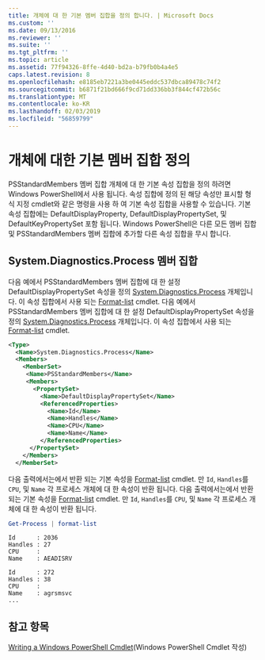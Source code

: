 ```yaml
---
title: 개체에 대 한 기본 멤버 집합을 정의 합니다. | Microsoft Docs
ms.custom: ''
ms.date: 09/13/2016
ms.reviewer: ''
ms.suite: ''
ms.tgt_pltfrm: ''
ms.topic: article
ms.assetid: 77f94326-8ffe-4d40-bd2a-b79fb0b4a4e5
caps.latest.revision: 8
ms.openlocfilehash: e8185eb7221a3be0445eddc537dbca89478c74f2
ms.sourcegitcommit: b6871f21bd666f9cd71dd336bb3f844cf472b56c
ms.translationtype: MT
ms.contentlocale: ko-KR
ms.lasthandoff: 02/03/2019
ms.locfileid: "56859799"
---
```

# <a name="defining-default-member-sets-for-objects"></a>개체에 대한 기본 멤버 집합 정의

PSStandardMembers 멤버 집합 개체에 대 한 기본 속성 집합을 정의 하려면 Windows PowerShell에서 사용 됩니다. 속성 집합에 정의 된 해당 속성만 표시할 형식 지정 cmdlet와 같은 명령을 사용 하 여 기본 속성 집합을 사용할 수 있습니다. 기본 속성 집합에는 DefaultDisplayProperty, DefaultDisplayPropertySet, 및 DefaultKeyPropertySet 포함 됩니다. Windows PowerShell은 다른 모든 멤버 집합 및 PSStandardMembers 멤버 집합에 추가할 다른 속성 집합을 무시 합니다.

## <a name="member-set-for-systemdiagnosticsprocess"></a>System.Diagnostics.Process 멤버 집합

다음 예에서 PSStandardMembers 멤버 집합에 대 한 설정 DefaultDisplayPropertySet 속성을 정의 [System.Diagnostics.Process](/dotnet/api/System.Diagnostics.Process) 개체입니다. 이 속성 집합에서 사용 되는 [Format-list](/powershell/module/Microsoft.PowerShell.Utility/Format-List) cmdlet.
다음 예에서 PSStandardMembers 멤버 집합에 대 한 설정 DefaultDisplayPropertySet 속성을 정의 [System.Diagnostics.Process](/dotnet/api/System.Diagnostics.Process) 개체입니다. 이 속성 집합에서 사용 되는 [Format-list](/powershell/module/Microsoft.PowerShell.Utility/Format-List) cmdlet.

```xml
<Type>
  <Name>System.Diagnostics.Process</Name>
  <Members>
    <MemberSet>
     <Name>PSStandardMembers</Name>
     <Members>
       <PropertySet>
         <Name>DefaultDisplayPropertySet</Name>
         <ReferencedProperties>
           <Name>Id</Name>
           <Name>Handles</Name>
           <Name>CPU</Name>
           <Name>Name</Name>
         </ReferencedProperties>
      </PropertySet>
    </Members>
  </MemberSet>
```

다음 출력에서는에서 반환 되는 기본 속성을 [Format-list](/powershell/module/Microsoft.PowerShell.Utility/Format-List) cmdlet. 만 `Id`, `Handles`를 `CPU`, 및 `Name` 각 프로세스 개체에 대 한 속성이 반환 됩니다.
다음 출력에서는에서 반환 되는 기본 속성을 [Format-list](/powershell/module/Microsoft.PowerShell.Utility/Format-List) cmdlet. 만 `Id`, `Handles`를 `CPU`, 및 `Name` 각 프로세스 개체에 대 한 속성이 반환 됩니다.

```powershell
Get-Process | format-list
```

```output
Id      : 2036
Handles : 27
CPU     :
Name    : AEADISRV

Id      : 272
Handles : 38
CPU     :
Name    : agrsmsvc
...
```

## <a name="see-also"></a>참고 항목

[Writing a Windows PowerShell Cmdlet](./writing-a-windows-powershell-cmdlet.md)(Windows PowerShell Cmdlet 작성)
